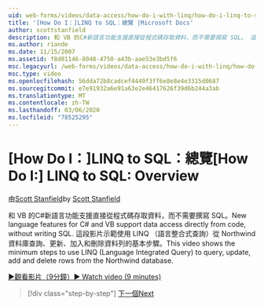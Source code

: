 ```yaml
---
uid: web-forms/videos/data-access/how-do-i-with-linq/how-do-i-linq-to-sql-overview
title: '[How Do I：]LINQ to SQL：總覽 |Microsoft Docs'
author: scottstanfield
description: 和 VB 的C#新語言功能支援直接從程式碼存取資料，而不需要撰寫 SQL。 這段影片顯示使用 LINQ （Language Int 。
ms.author: riande
ms.date: 11/15/2007
ms.assetid: f8d01146-8048-4750-a43b-aae53e3bd5f6
msc.legacyurl: /web-forms/videos/data-access/how-do-i-with-linq/how-do-i-linq-to-sql-overview
msc.type: video
ms.openlocfilehash: 56dda72b8cadcef4449f3ff6e8e8e4e3315d0687
ms.sourcegitcommit: e7e91932a6e91a63e2e46417626f39d6b244a3ab
ms.translationtype: MT
ms.contentlocale: zh-TW
ms.lasthandoff: 03/06/2020
ms.locfileid: "78525295"
---
```

# <a name="how-do-i-linq-to-sql-overview"></a><span data-ttu-id="3ba18-104">[How Do I：]LINQ to SQL：總覽</span><span class="sxs-lookup"><span data-stu-id="3ba18-104">[How Do I:] LINQ to SQL: Overview</span></span>

<span data-ttu-id="3ba18-105">由[Scott Stanfield](https://github.com/scottstanfield)</span><span class="sxs-lookup"><span data-stu-id="3ba18-105">by [Scott Stanfield](https://github.com/scottstanfield)</span></span>

<span data-ttu-id="3ba18-106">和 VB 的C#新語言功能支援直接從程式碼存取資料，而不需要撰寫 SQL。</span><span class="sxs-lookup"><span data-stu-id="3ba18-106">New language features for C# and VB support data access directly from code, without writing SQL.</span></span> <span data-ttu-id="3ba18-107">這段影片示範使用 LINQ （語言整合式查詢）從 Northwind 資料庫查詢、更新、加入和刪除資料列的基本步驟。</span><span class="sxs-lookup"><span data-stu-id="3ba18-107">This video shows the minimum steps to use LINQ (Language Integrated Query) to query, update, add and delete rows from the Northwind database.</span></span>

[<span data-ttu-id="3ba18-108">&#9654;觀看影片（9分鐘）</span><span class="sxs-lookup"><span data-stu-id="3ba18-108">&#9654; Watch video (9 minutes)</span></span>](https://channel9.msdn.com/Blogs/ASP-NET-Site-Videos/how-do-i-linq-to-sql-overview)

> [!div class="step-by-step"]
> [<span data-ttu-id="3ba18-109">下一個</span><span class="sxs-lookup"><span data-stu-id="3ba18-109">Next</span></span>](how-do-i-linq-to-sql-data-model.md)
